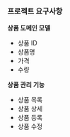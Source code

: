 ### 프로젝트 요구사항

**상품 도메인 모델**
- 상품 ID 
- 상품명
- 가격
- 수량

**상품 관리 기능**
- 상품 목록
- 상품 상세
- 상품 등록
- 상품 수정

